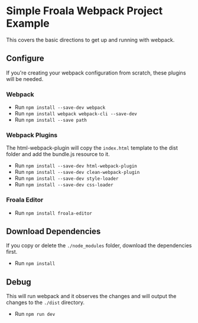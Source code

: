 # Simple Froala Webpack Project Example
This covers the basic directions to get up and running with webpack. 

## Configure
If you're creating your webpack configuration from scratch, these plugins will be needed. 

### Webpack

* Run `npm install --save-dev webpack`
* Run `npm install webpack webpack-cli --save-dev`
* Run `npm install --save path`

### Webpack Plugins
The html-webpack-plugin will copy the `index.html` template to the dist folder and add the bundle.js resource to it. 

* Run `npm install --save-dev html-webpack-plugin`
* Run `npm install --save-dev clean-webpack-plugin`
* Run `npm install --save-dev style-loader`
* Run `npm install --save-dev css-loader`

### Froala Editor

* Run `npm install froala-editor`

## Download Dependencies
If you copy or delete the `./node_modules` folder, download the dependencies first.

* Run `npm install`

## Debug
This will run webpack and it observes the changes and will output the changes to the `./dist` directory.

* Run `npm run dev`


